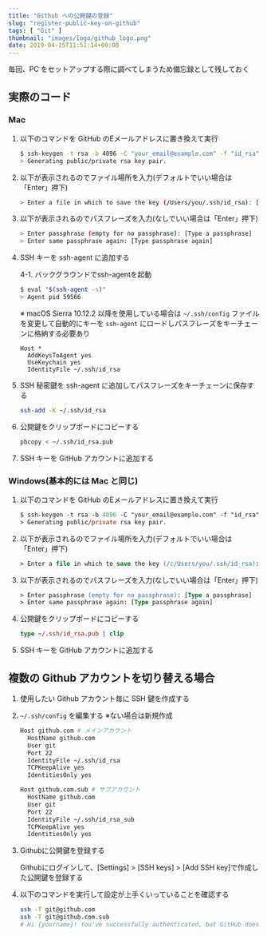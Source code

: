 ```yaml
---
title: "Github への公開鍵の登録"
slug: "register-public-key-on-github"
tags: [ "Git" ]
thumbnail: "images/logo/github_logo.png"
date: 2019-04-15T11:51:14+09:00
---
```


毎回、PC をセットアップする際に調べてしまうため備忘録として残しておく

## 実際のコード

### Mac

1. 以下のコマンドを GitHub のEメールアドレスに置き換えて実行

    ```bash
    $ ssh-keygen -t rsa -b 4096 -C "your_email@example.com" -f "id_rsa"
    > Generating public/private rsa key pair.
    ```

2. 以下が表示されるのでファイル場所を入力(デフォルトでいい場合は「Enter」押下)

    ```bash
   > Enter a file in which to save the key (/Users/you/.ssh/id_rsa): [Press enter]
   ```

3. 以下が表示されるのでパスフレーズを入力(なしでいい場合は「Enter」押下)

    ```bash
    > Enter passphrase (empty for no passphrase): [Type a passphrase]
    > Enter same passphrase again: [Type passphrase again]
   ```

4. SSH キーを ssh-agent に追加する

    4-1. バックグラウンドでssh-agentを起動

    ```bash
    $ eval "$(ssh-agent -s)"
    > Agent pid 59566
    ```

    ※ macOS Sierra 10.12.2 以降を使用している場合は `~/.ssh/config` ファイルを変更して自動的にキーを `ssh-agent` にロードしパスフレーズをキーチェーンに格納する必要あり

    ```bash:~/.ssh/config
    Host *
      AddKeysToAgent yes
      UseKeychain yes
      IdentityFile ~/.ssh/id_rsa
    ```

5. SSH 秘密鍵を ssh-agent に追加してパスフレーズをキーチェーンに保存する

    ```bash
    ssh-add -K ~/.ssh/id_rsa
    ```

6. 公開鍵をクリップボードにコピーする

    ```bash
    pbcopy < ~/.ssh/id_rsa.pub
    ```

7. SSH キーを GitHub アカウントに追加する

### Windows(基本的には Mac と同じ)

1. 以下のコマンドを GitHub のEメールアドレスに置き換えて実行

    ```ps
    $ ssh-keygen -t rsa -b 4096 -C "your_email@example.com" -f "id_rsa"
    > Generating public/private rsa key pair.
    ```

2. 以下が表示されるのでファイル場所を入力(デフォルトでいい場合は「Enter」押下)

    ```ps
    > Enter a file in which to save the key (/c/Users/you/.ssh/id_rsa):[Press enter]
    ```

3. 以下が表示されるのでパスフレーズを入力(なしでいい場合は「Enter」押下)

    ```ps
    > Enter passphrase (empty for no passphrase): [Type a passphrase]
    > Enter same passphrase again: [Type passphrase again]
    ```

4. 公開鍵をクリップボードにコピーする

    ```ps
    type ~/.ssh/id_rsa.pub | clip
    ```

5. SSH キーを GitHub アカウントに追加する

## 複数の Github アカウントを切り替える場合

1. 使用したい Github アカウント毎に SSH 鍵を作成する

2. `~/.ssh/config` を編集する ※ない場合は新規作成

    ```bash
    Host github.com # メインアカウント
      HostName github.com
      User git
      Port 22
      IdentityFile ~/.ssh/id_rsa
      TCPKeepAlive yes
      IdentitiesOnly yes

    Host github.com.sub # サブアカウント
      HostName github.com
      User git
      Port 22
      IdentityFile ~/.ssh/id_rsa_sub
      TCPKeepAlive yes
      IdentitiesOnly yes
    ```

3. Githubに公開鍵を登録する

    Githubにログインして、[Settings] > [SSH keys] > [Add SSH key]で作成した公開鍵を登録する

4. 以下のコマンドを実行して設定が上手くいっていることを確認する

    ```bash
    ssh -T git@github.com
    ssh -T git@github.com.sub
    # Hi {yourname}! You've successfully authenticated, but GitHub does not provide shell access.
    ```
